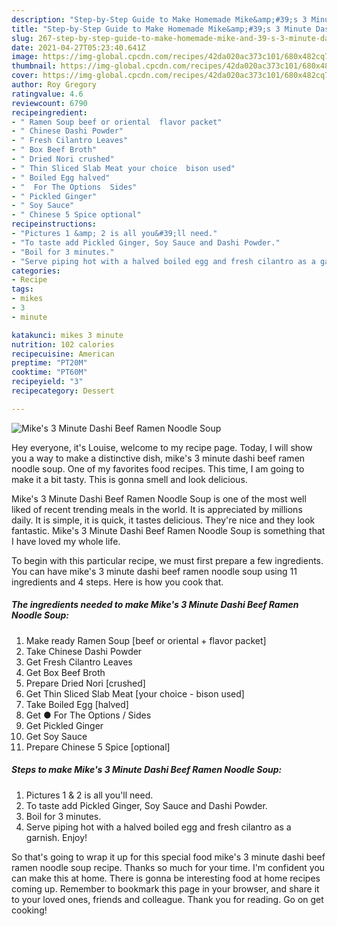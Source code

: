 ```yaml
---
description: "Step-by-Step Guide to Make Homemade Mike&amp;#39;s 3 Minute Dashi Beef Ramen Noodle Soup"
title: "Step-by-Step Guide to Make Homemade Mike&amp;#39;s 3 Minute Dashi Beef Ramen Noodle Soup"
slug: 267-step-by-step-guide-to-make-homemade-mike-and-39-s-3-minute-dashi-beef-ramen-noodle-soup
date: 2021-04-27T05:23:40.641Z
image: https://img-global.cpcdn.com/recipes/42da020ac373c101/680x482cq70/mikes-3-minute-dashi-beef-ramen-noodle-soup-recipe-main-photo.jpg
thumbnail: https://img-global.cpcdn.com/recipes/42da020ac373c101/680x482cq70/mikes-3-minute-dashi-beef-ramen-noodle-soup-recipe-main-photo.jpg
cover: https://img-global.cpcdn.com/recipes/42da020ac373c101/680x482cq70/mikes-3-minute-dashi-beef-ramen-noodle-soup-recipe-main-photo.jpg
author: Roy Gregory
ratingvalue: 4.6
reviewcount: 6790
recipeingredient:
- " Ramen Soup beef or oriental  flavor packet"
- " Chinese Dashi Powder"
- " Fresh Cilantro Leaves"
- " Box Beef Broth"
- " Dried Nori crushed"
- " Thin Sliced Slab Meat your choice  bison used"
- " Boiled Egg halved"
- "  For The Options  Sides"
- " Pickled Ginger"
- " Soy Sauce"
- " Chinese 5 Spice optional"
recipeinstructions:
- "Pictures 1 &amp; 2 is all you&#39;ll need."
- "To taste add Pickled Ginger, Soy Sauce and Dashi Powder."
- "Boil for 3 minutes."
- "Serve piping hot with a halved boiled egg and fresh cilantro as a garnish. Enjoy!"
categories:
- Recipe
tags:
- mikes
- 3
- minute

katakunci: mikes 3 minute 
nutrition: 102 calories
recipecuisine: American
preptime: "PT20M"
cooktime: "PT60M"
recipeyield: "3"
recipecategory: Dessert

---
```



![Mike&#39;s 3 Minute Dashi Beef Ramen Noodle Soup](https://img-global.cpcdn.com/recipes/42da020ac373c101/680x482cq70/mikes-3-minute-dashi-beef-ramen-noodle-soup-recipe-main-photo.jpg)

Hey everyone, it's Louise, welcome to my recipe page. Today, I will show you a way to make a distinctive dish, mike&#39;s 3 minute dashi beef ramen noodle soup. One of my favorites food recipes. This time, I am going to make it a bit tasty. This is gonna smell and look delicious.



Mike&#39;s 3 Minute Dashi Beef Ramen Noodle Soup is one of the most well liked of recent trending meals in the world. It is appreciated by millions daily. It is simple, it is quick, it tastes delicious. They're nice and they look fantastic. Mike&#39;s 3 Minute Dashi Beef Ramen Noodle Soup is something that I have loved my whole life.


To begin with this particular recipe, we must first prepare a few ingredients. You can have mike&#39;s 3 minute dashi beef ramen noodle soup using 11 ingredients and 4 steps. Here is how you cook that.

<!--inarticleads1-->

##### The ingredients needed to make Mike&#39;s 3 Minute Dashi Beef Ramen Noodle Soup:

1. Make ready  Ramen Soup [beef or oriental + flavor packet]
1. Take  Chinese Dashi Powder
1. Get  Fresh Cilantro Leaves
1. Get  Box Beef Broth
1. Prepare  Dried Nori [crushed]
1. Get  Thin Sliced Slab Meat [your choice - bison used]
1. Take  Boiled Egg [halved]
1. Get  ● For The Options / Sides
1. Get  Pickled Ginger
1. Get  Soy Sauce
1. Prepare  Chinese 5 Spice [optional]




<!--inarticleads2-->

##### Steps to make Mike&#39;s 3 Minute Dashi Beef Ramen Noodle Soup:

1. Pictures 1 &amp; 2 is all you&#39;ll need.
1. To taste add Pickled Ginger, Soy Sauce and Dashi Powder.
1. Boil for 3 minutes.
1. Serve piping hot with a halved boiled egg and fresh cilantro as a garnish. Enjoy!




So that's going to wrap it up for this special food mike&#39;s 3 minute dashi beef ramen noodle soup recipe. Thanks so much for your time. I'm confident you can make this at home. There is gonna be interesting food at home recipes coming up. Remember to bookmark this page in your browser, and share it to your loved ones, friends and colleague. Thank you for reading. Go on get cooking!
